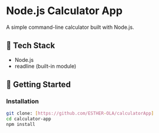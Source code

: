 # Node.js Calculator App

A simple command-line calculator built with Node.js.

## 🧰 Tech Stack

- Node.js
- readline (built-in module)

## 🚀 Getting Started

### Installation

```bash
git clone: [https://github.com/ESTHER-OLA/calculatorApp]
cd calculator-app
npm install
```
